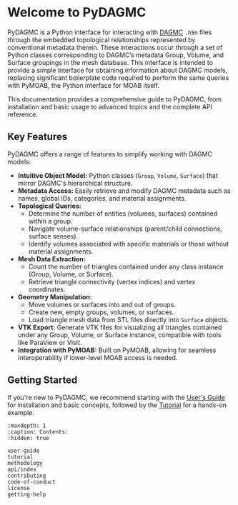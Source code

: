 # Welcome to PyDAGMC

PyDAGMC is a Python interface for interacting with [DAGMC](https://svalinn.github.io/DAGMC/) `.h5m` files
through the embedded topological relationships represented by conventional metadata therein.
These interactions occur through a set of Python classes corresponding to
DAGMC’s metadata Group, Volume, and Surface groupings in the mesh database.
This interface is intended to provide a simple interface for obtaining
information about DAGMC models, replacing significant boilerplate code
required to perform the same queries with PyMOAB, the Python interface
for MOAB itself.

This documentation provides a comprehensive guide to PyDAGMC, from installation
and basic usage to advanced topics and the complete API reference.

## Key Features

PyDAGMC offers a range of features to simplify working with DAGMC models:

* **Intuitive Object Model:** Python classes (`Group`, `Volume`, `Surface`) that mirror DAGMC's hierarchical structure.
* **Metadata Access:** Easily retrieve and modify DAGMC metadata such as names, global IDs, categories, and material assignments.
* **Topological Queries:**
  * Determine the number of entities (volumes, surfaces) contained within a group.
  * Navigate volume-surface relationships (parent/child connections, surface senses).
  * Identify volumes associated with specific materials or those without material assignments.
* **Mesh Data Extraction:**
  * Count the number of triangles contained under any class instance (Group, Volume, or Surface).
  * Retrieve triangle connectivity (vertex indices) and vertex coordinates.
* **Geometry Manipulation:**
  * Move volumes or surfaces into and out of groups.
  * Create new, empty groups, volumes, or surfaces.
  * Load triangle mesh data from STL files directly into `Surface` objects.
* **VTK Export:** Generate VTK files for visualizing all triangles contained under any Group, Volume, or Surface instance, compatible with tools like ParaView or VisIt.
* **Integration with PyMOAB:** Built on PyMOAB, allowing for seamless interoperability if lower-level MOAB access is needed.

## Getting Started

If you're new to PyDAGMC, we recommend starting with the [User's Guide](./user-guide.md) for installation and basic concepts, followed by the [Tutorial](./tutorial.ipynb) for a hands-on example.

```{toctree}
:maxdepth: 1
:caption: Contents:
:hidden: true

user-guide
tutorial
methodology
api/index
contributing
code-of-conduct
license
getting-help
```
